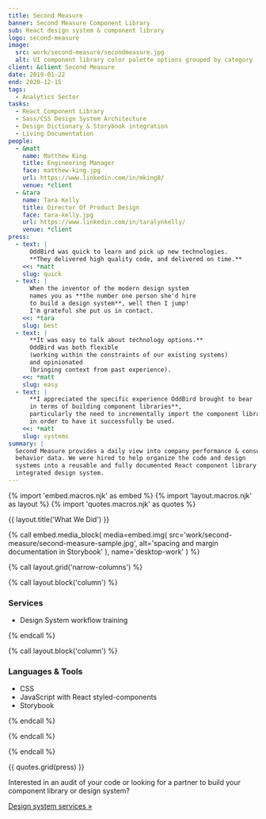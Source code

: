 ```yaml
---
title: Second Measure
banner: Second Measure Component Library
sub: React design system & component library
logo: second-measure
image:
  src: work/second-measure/secondmeasure.jpg
  alt: UI component library color palette options grouped by category
client: &client Second Measure
date: 2019-01-22
end: 2020-12-15
tags:
  - Analytics Sector
tasks:
  - React Component Library
  - Sass/CSS Design System Architecture
  - Design Dictionary & Storybook integration
  - Living Documentation
people:
  - &matt
    name: Matthew King
    title: Engineering Manager
    face: matthew-king.jpg
    url: https://www.linkedin.com/in/mking8/
    venue: *client
  - &tara
    name: Tara Kelly
    title: Director Of Product Design
    face: tara-kelly.jpg
    url: https://www.linkedin.com/in/taralynkelly/
    venue: *client
press:
  - text: |
      OddBird was quick to learn and pick up new technologies.
      **They delivered high quality code, and delivered on time.**
    <<: *matt
    slug: quick
  - text: |
      When the inventor of the modern design system
      names you as **the number one person she'd hire
      to build a design system**, well then I jump!
      I'm grateful she put us in contact.
    <<: *tara
    slug: best
  - text: |
      **It was easy to talk about technology options.**
      OddBird was both flexible
      (working within the constraints of our existing systems)
      and opinionated
      (bringing context from past experience).
    <<: *matt
    slug: easy
  - text: |
      **I appreciated the specific experience OddBird brought to bear
      in terms of building component libraries**,
      particularly the need to incrementally import the component library
      in order to have it successfully be used.
    <<: *matt
    slug: systems
summary: |
  Second Measure provides a daily view into company performance & consumer
  behavior data. We were hired to help organize the code and design
  systems into a reusable and fully documented React component library and
  integrated design system.
---
```


{% import 'embed.macros.njk' as embed %}
{% import 'layout.macros.njk' as layout %}
{% import 'quotes.macros.njk' as quotes %}

{{ layout.title('What We Did') }}

{% call embed.media_block(
  media=embed.img(
    src='work/second-measure/second-measure-sample.jpg',
    alt='spacing and margin documentation in Storybook'
  ),
  name='desktop-work'
) %}

{% call layout.grid('narrow-columns') %}

{% call layout.block('column') %}

### Services

- Design System workflow training

{% endcall %}

{% call layout.block('column') %}

### Languages & Tools

- CSS
- JavaScript with React styled-components
- Storybook

{% endcall %}

{% endcall %}

{% endcall %}

{{ quotes.grid(press) }}

Interested in an audit of your code
or looking for a partner
to build your component library or design system?

[Design system services »](/services/design-systems/)
